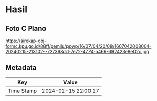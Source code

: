 # Hasil

## Foto C Plano

https://sirekap-obj-formc.kpu.go.id/88ff/pemilu/ppwp/16/07/04/20/08/1607042008004-20240215-213102--727398dd-7e72-4774-a466-692423e8e02c.jpg


## Metadata

| Key        | Value               |
| ---------- | ------------------- |
| Time Stamp | 2024-02-15 22:00:27 |




